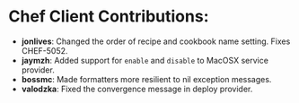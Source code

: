 <!---
This file is reset every time a new release is done. The contents of this file are for the currently unreleased version.

Example Contribution:
* **kalistec**: Improved file resource greatly.
-->
# Chef Client Contributions:

* **jonlives**: Changed the order of recipe and cookbook name setting. Fixes CHEF-5052.
* **jaymzh**: Added support for `enable` and `disable` to MacOSX service provider.
* **bossmc**: Made formatters more resilient to nil exception messages.
* **valodzka**: Fixed the convergence message in deploy provider.
